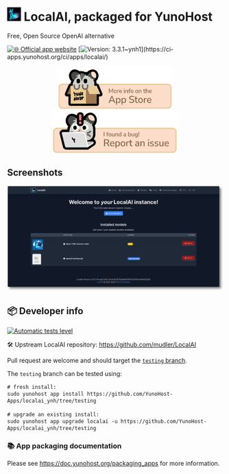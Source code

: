 <!--
N.B.: This README was automatically generated by <https://github.com/YunoHost/apps_tools/blob/main/readme_generator>
It shall NOT be edited by hand.
-->

<h1>
  <img src="https://raw.githubusercontent.com/YunoHost/apps/main/logos/localai.png" width="32px" alt="Logo of LocalAI">
  LocalAI, packaged for YunoHost
</h1>

Free, Open Source OpenAI alternative

[![🌐 Official app website](https://img.shields.io/badge/Official_app_website-darkgreen?style=for-the-badge)](https://localai.io/)
[![Version: 3.3.1~ynh1](https://img.shields.io/badge/Version-3.3.1~ynh1-rgba(0,150,0,1)?style=for-the-badge)](https://ci-apps.yunohost.org/ci/apps/localai/)

<div align="center">
<a href="https://apps.yunohost.org/app/localai"><img height="100px" src="https://github.com/YunoHost/yunohost-artwork/raw/refs/heads/main/badges/neopossum-badges/badge_more_info_on_the_appstore.svg"/></a>
<a href="https://github.com/YunoHost-Apps/localai_ynh/issues"><img height="100px" src="https://github.com/YunoHost/yunohost-artwork/raw/refs/heads/main/badges/neopossum-badges/badge_report_an_issue.svg"/></a>
</div>


## Screenshots
![Screenshot of LocalAI](./doc/screenshots/331878853-20b5ccd2-8393-44f0-aaf6-87a23806381e.png)

## 📦 Developer info

[![Automatic tests level](https://apps.yunohost.org/badge/cilevel/localai)](https://ci-apps.yunohost.org/ci/apps/localai/)

🛠️ Upstream LocalAI repository: <https://github.com/mudler/LocalAI>

Pull request are welcome and should target the [`testing` branch](https://github.com/YunoHost-Apps/localai_ynh/tree/testing).

The `testing` branch can be tested using:
```
# fresh install:
sudo yunohost app install https://github.com/YunoHost-Apps/localai_ynh/tree/testing

# upgrade an existing install:
sudo yunohost app upgrade localai -u https://github.com/YunoHost-Apps/localai_ynh/tree/testing
```

### 📚 App packaging documentation

Please see <https://doc.yunohost.org/packaging_apps> for more information.